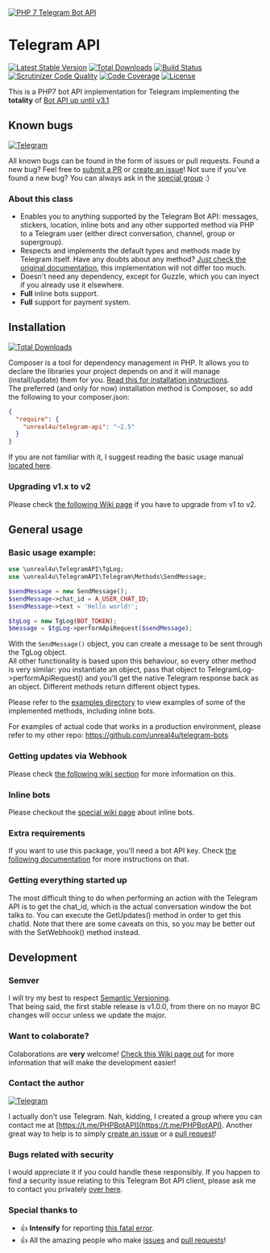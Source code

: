 [![PHP 7 Telegram Bot API](https://github.com/unreal4u/telegram-api/blob/master/examples/binary-test-data/logo-php7-telegram-bot-api-small.png?raw=true)](https://github.com/unreal4u/telegram-api/wiki/100-stars!)

# Telegram API

[![Latest Stable Version](https://poser.pugx.org/unreal4u/telegram-api/v/stable)](https://packagist.org/packages/unreal4u/telegram-api)
[![Total Downloads](https://poser.pugx.org/unreal4u/telegram-api/downloads)](https://packagist.org/packages/unreal4u/telegram-api)
[![Build Status](https://travis-ci.org/unreal4u/telegram-api.svg)](https://travis-ci.org/unreal4u/telegram-api)
[![Scrutinizer Code Quality](https://scrutinizer-ci.com/g/unreal4u/telegram-api/badges/quality-score.png?b=master)](https://scrutinizer-ci.com/g/unreal4u/telegram-api/?branch=master)
[![Code Coverage](https://scrutinizer-ci.com/g/unreal4u/telegram-api/badges/coverage.png?b=master)](https://scrutinizer-ci.com/g/unreal4u/telegram-api/?branch=master)
[![License](https://poser.pugx.org/unreal4u/telegram-api/license)](https://packagist.org/packages/unreal4u/telegram-api)

This is a PHP7 bot API implementation for Telegram implementing the **totality** of [Bot API up until v3.1](https://core.telegram.org/bots/api#june-30-2017)

## Known bugs

[![Telegram](http://trellobot.doomdns.org/telegrambadge.svg)](https://t.me/PHPBotAPI)

All known bugs can be found in the form of issues or pull requests. Found a new bug? Feel free to [submit a PR](https://github.com/unreal4u/telegram-api/pulls) or
[create an issue](https://github.com/unreal4u/telegram-api/issues)! Not sure if you've found a new bug? You can always ask
in the [special group](https://t.me/PHPBotAPI) :)

### About this class

* Enables you to anything supported by the Telegram Bot API: messages, stickers, location, inline bots and any other supported method via PHP to a Telegram user (either direct conversation, channel, group or supergroup).
* Respects and implements the default types and methods made by Telegram itself. Have any doubts about any method? [Just check the original documentation](https://core.telegram.org/bots/api), this implementation will not differ too much.
* Doesn't need any dependency, except for Guzzle, which you can inyect if you already use it elsewhere.
* **Full** inline bots support.
* **Full** support for payment system.

## Installation

[![Total Downloads](https://poser.pugx.org/unreal4u/telegram-api/downloads)](https://packagist.org/packages/unreal4u/telegram-api)

Composer is a tool for dependency management in PHP. It allows you to declare the libraries your project depends on and it will manage (install/update) them for you. [Read this for installation instructions](https://getcomposer.org/doc/00-intro.md).  
The preferred (and only for now) installation method is Composer, so add the following to your composer.json:

```json
{
  "require": {
    "unreal4u/telegram-api": "~2.5"
  }
}
```

If you are not familiar with it, I suggest reading the basic usage manual [located here](https://getcomposer.org/doc/01-basic-usage.md).

### Upgrading v1.x to v2

Please check [the following Wiki page](https://github.com/unreal4u/telegram-api/wiki/Upgrading-from-v1-to-v2) if you 
have to upgrade from v1 to v2.

## General usage

### Basic usage example:

```php
use \unreal4u\TelegramAPI\TgLog;
use \unreal4u\TelegramAPI\Telegram\Methods\SendMessage;

$sendMessage = new SendMessage();
$sendMessage->chat_id = A_USER_CHAT_ID;
$sendMessage->text = 'Hello world!';

$tgLog = new TgLog(BOT_TOKEN);
$message = $tgLog->performApiRequest($sendMessage);
```

With the `SendMessage()` object, you can create a message to be sent through the TgLog object.  
All other functionality is based upon this behaviour, so every other method is very similar: you instantiate an object, 
pass that object to TelegramLog->performApiRequest() and you'll get the native Telegram response back as an object. 
Different methods return different object types. 

Please refer to the [examples directory](https://github.com/unreal4u/telegram-api/tree/master/examples) to view examples 
of some of the implemented methods, including inline bots. 

For examples of actual code that works in a production environment, please refer to my other repo: https://github.com/unreal4u/telegram-bots

### Getting updates via Webhook

Please check [the following wiki section](https://github.com/unreal4u/telegram-api/wiki/Getting-updates-via-Webhook) for
more information on this.

### Inline bots

Please checkout the [special wiki page](https://github.com/unreal4u/telegram-api/wiki/Inline-Bots) about inline bots.

### Extra requirements

If you want to use this package, you'll need a bot API key. Check 
[the following documentation](https://github.com/unreal4u/telegram-api/wiki/Creating-a-bot) for more instructions 
on that.

### Getting everything started up

The most difficult thing to do when performing an action with the Telegram API is to get the chat_id, which is the 
actual conversation window the bot talks to. You can execute the GetUpdates() method in order to get this chatId. Note
that there are some caveats on this, so you may be better out with the SetWebhook() method instead. 

## Development

### Semver

I will try my best to respect [Semantic Versioning](http://semver.org).  
That being said, the first stable release is v1.0.0, from there on no mayor BC changes will occur unless we update
the major.

### Want to colaborate?

Colaborations are **very** welcome! [Check this Wiki page out](https://github.com/unreal4u/telegram-api/wiki/Want-to-colaborate%3F) 
for more information that will make the development easier!

### Contact the author

[![Telegram](http://trellobot.doomdns.org/telegrambadge.svg)](https://t.me/PHPBotAPI)

I actually don't use Telegram. Nah, kidding, I created a group where you can contact me at [https://t.me/PHPBotAPI](https://t.me/PHPBotAPI).
Another great way to help is to simply [create an issue](https://github.com/unreal4u/telegram-api/issues) or a
[pull request](https://github.com/unreal4u/telegram-api/pulls)!

### Bugs related with security

I would appreciate it if you could handle these responsibly. If you happen to find a security issue relating to this 
Telegram Bot API client, please ask me to contact you privately [over here](https://t.me/PHPBotAPI).

### Special thanks to

- :+1: **Intensify** for reporting [this fatal error](https://github.com/unreal4u/telegram-api/issues/15).
- :+1: All the amazing people who make [issues](https://github.com/unreal4u/telegram-api/issues) and [pull requests](https://github.com/unreal4u/telegram-api/pulls)!
